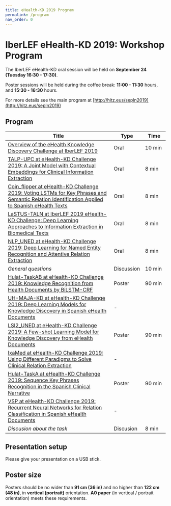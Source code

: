 ```yaml
---
title: eHealth-KD 2019 Program
permalink: /program
nav_order: 0
---
```


# IberLEF eHealth-KD 2019: Workshop Program

The IberLEF eHealth-KD oral session will be held on **September 24 (Tuesday 16:30 - 17:30)**.

Poster sessions will be held during the coffee break: **11:00 - 11:30** hours, and **15:30 - 16:30** hours.

For more details see the main program at [http://hitz.eus/sepln2019](http://hitz.eus/sepln2019)

## Program

Title|Type|Time
-----|----|----
[Overview of the eHealth Knowledge Discovery Challenge at IberLEF 2019](http://ceur-ws.org/Vol-2421/eHealth-KD_overview.pdf)|Oral|10&nbsp;min
[TALP-UPC at eHealth-KD Challenge 2019: A Joint Model with Contextual Embeddings for Clinical Information Extraction](http://ceur-ws.org/Vol-2421/eHealth-KD_paper_8.pdf)|Oral|8&nbsp;min
[Coin_flipper at eHealth-KD Challenge 2019: Voting LSTMs for Key Phrases and Semantic Relation Identification Applied to Spanish eHealth Texts](http://ceur-ws.org/Vol-2421/eHealth-KD_paper_1.pdf)|Oral|8&nbsp;min
[LaSTUS-TALN at IberLEF 2019 eHealth-KD Challenge: Deep Learning Approaches to Information Extraction in Biomedical Texts](http://ceur-ws.org/Vol-2421/eHealth-KD_paper_5.pdf)|Oral|8&nbsp;min
[NLP_UNED at eHealth-KD Challenge 2019: Deep Learning for Named Entity Recognition and Attentive Relation Extraction](http://ceur-ws.org/Vol-2421/eHealth-KD_paper_7.pdf)|Oral|8&nbsp;min
*General questions*|Discussion|10&nbsp;min
[Hulat-TaskAB at eHealth-KD Challenge 2019: Knowledge Recognition from Health Documents by BiLSTM-CRF](http://ceur-ws.org/Vol-2421/eHealth-KD_paper_3.pdf)|Poster|90&nbsp;min
[UH-MAJA-KD at eHealth-KD Challenge 2019: Deep Learning Models for Knowledge Discovery in Spanish eHealth Documents](http://ceur-ws.org/Vol-2421/eHealth-KD_paper_9.pdf)|-|
[LSI2_UNED at eHealth-KD Challenge 2019: A Few-shot Learning Model for Knowledge Discovery from eHealth Documents](http://ceur-ws.org/Vol-2421/eHealth-KD_paper_6.pdf)|Poster|90&nbsp;min
[IxaMed at eHealth-KD Challenge 2019: Using Different Paradigms to Solve Clinical Relation Extraction](http://ceur-ws.org/Vol-2421/eHealth-KD_paper_4.pdf)|-|
[Hulat-TaskA at eHealth-KD Challenge 2019: Sequence Key Phrases Recognition in the Spanish Clinical Narrative](http://ceur-ws.org/Vol-2421/eHealth-KD_paper_2.pdf)|Poster|90&nbsp;min 
[VSP at eHealth-KD Challenge 2019: Recurrent Neural Networks for Relation Classification in Spanish eHealth Documents](http://ceur-ws.org/Vol-2421/eHealth-KD_paper_10.pdf)|-|
*Discusion about the task*|Discusion|8&nbsp;min

## Presentation setup

Please give your presentation on a USB stick.

## Poster size

Posters should be no wider than **91 cm (36 in)** and no higher than **122 cm (48 in)**, in **vertical (portrait)** orientation. **A0 paper** (in vertical / portrait orientation) meets these requirements.
